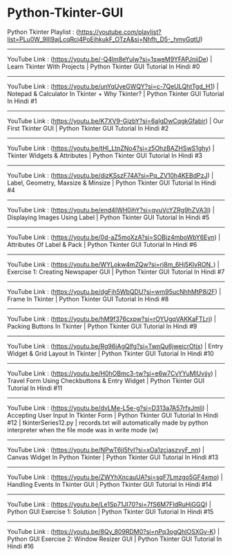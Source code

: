 # Python-Tkinter-GUI  
Python Tkinter Playlist : (https://youtube.com/playlist?list=PLu0W_9lII9ajLcqRcj4PoEihkukF_OTzA&si=Nhfh_D5-_hmyGqtU) 
___________________________________________________________________________________________________________________________________________
YouTube Link : (https://youtu.be/-Q4lm8eYulw?si=1sweM9YFAPJniiDe) | Learn Tkinter With Projects | Python Tkinter GUI Tutorial In Hindi #0
_____________________________________________________________________________________________________________________________________________________________
YouTube Link : (https://youtu.be/unYqUyeGWQY?si=c-7QeULQhtTgd_H1) | Notepad & Calculator In Tkinter + Why Tkinter? | Python Tkinter GUI Tutorial In Hindi #1
_____________________________________________________________________________________________________________________________________________________________
YouTube Link : (https://youtu.be/K7XV9-GjzbY?si=6aIgDwCqgkGfabir) | Our First Tkinter GUI | Python Tkinter GUI Tutorial In Hindi #2
_____________________________________________________________________________________________________________________________________________________________
YouTube Link : (https://youtu.be/tHI_LtnZNo4?si=z5OhzBAZHSwS1ghy) | Tkinter Widgets & Attributes | Python Tkinter GUI Tutorial In Hindi #3
_____________________________________________________________________________________________________________________________________________________________
YouTube Link : (https://youtu.be/dizKSszF74A?si=Pq_ZV10h4KEBdPzJ) | Label, Geometry, Maxsize & Minsize | Python Tkinter GUI Tutorial In Hindi #4
_____________________________________________________________________________________________________________________________________________________________
YouTube Link : (https://youtu.be/end4IWH0ihY?si=qvuVcYZRg9hZVA3l) | Displaying Images Using Label | Python Tkinter GUI Tutorial In Hindi #5
_______________________________________________________________________________________________________________________________________________
YouTube Link : (https://youtu.be/0d-aZ5moXzA?si=SOBjz4mboWbY6Eyn) | Attributes Of Label & Pack | Python Tkinter GUI Tutorial In Hindi #6
_______________________________________________________________________________________________________________________________________________
YouTube Link : (https://youtu.be/WYLokw4mZQw?si=rj8m_6Hj5KlvRON_) | Exercise 1: Creating Newspaper GUI | Python Tkinter GUI Tutorial In Hindi #7
_______________________________________________________________________________________________________________________________________________
YouTube Link : (https://youtu.be/dgFjh5WbQDU?si=wm95ucNhhMtP8j2F) | Frame In Tkinter | Python Tkinter GUI Tutorial In Hindi #8
_______________________________________________________________________________________________________________________________________________
YouTube Link : (https://youtu.be/hM9f376cxpw?si=rOYUgqVAKKaFTLrj) | Packing Buttons In Tkinter | Python Tkinter GUI Tutorial In Hindi #9
______________________________________________________________________________________________________________________________________________________
YouTube Link : (https://youtu.be/Rg96iAgQlfg?si=TwnQu6jweicrOtjx) | Entry Widget & Grid Layout In Tkinter | Python Tkinter GUI Tutorial In Hindi #10
_____________________________________________________________________________________________________________________________________________________________
YouTube Link : (https://youtu.be/H0hOBmc3-tw?si=e6w7CvYYuMlUvjjy) | Travel Form Using Checkbuttons & Entry Widget | Python Tkinter GUI Tutorial In Hindi #11
_________________________________________________________________________________________________________________________________________________________________________________________________________________
YouTube Link : (https://youtu.be/dvLMe-L5e-g?si=D313a7A57rfxJmli) | Accepting User Input In Tkinter Form | Python Tkinter GUI Tutorial In Hindi #12 | tkinterSeries12.py | records.txt will automatically made by python interpreter when the file mode was in write mode (w)
_________________________________________________________________________________________________________________________________________________________________________________________________________________
YouTube Link : (https://youtu.be/NPwT6jI5fvI?si=xOa1zciaszvyF_nn) | Canvas Widget In Python Tkinter | Python Tkinter GUI Tutorial In Hindi #13
________________________________________________________________________________________________________________________________________________________
YouTube Link : (https://youtu.be/ZWYhXncauUA?si=sqF7Lmzgo5GF4xmo) | Handling Events In Tkinter GUI | Python Tkinter GUI Tutorial In Hindi #14
________________________________________________________________________________________________________________________________________________________
YouTube Link : (https://youtu.be/Le1Sp71JI70?si=7fS6M7FIdRuHjGGQ) | Python GUI Exercise 1: Solution | Python Tkinter GUI Tutorial In Hindi #15
________________________________________________________________________________________________________________________________________________________
YouTube Link : (https://youtu.be/8Qy_809RDM0?si=nPq3ogQhIOSXGv-K) | Python GUI Exercise 2: Window Resizer GUI | Python Tkinter GUI Tutorial In Hindi #16
